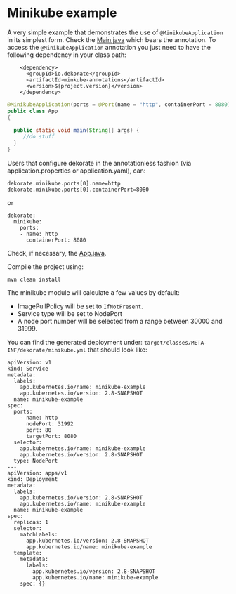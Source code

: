 # Minikube example

A very simple example that demonstrates the use of `@MinikubeApplication` in its simplest form.
Check the [Main.java](src/main/java/io/dekorate/example/App.java) which bears the annotation.
To access the `@MinikubeApplication` annotation you just need to have the following dependency in your
class path:

```
    <dependency>
      <groupId>io.dekorate</groupId>
      <artifactId>minkube-annotations</artifactId>
      <version>${project.version}</version>
    </dependency>  
```
```java
@MinikubeApplication(ports = @Port(name = "http", containerPort = 8080))
public class App
{

  public static void main(String[] args) {
     //do stuff
  }
}
```

Users that configure dekorate in the annotationless fashion (via application.properties or application.yaml), can:

```
dekorate.minikube.ports[0].name=http
dekorate.minikube.ports[0].containerPort=8080
```

or 

```
dekorate:
  minikube:
    ports: 
    - name: http
      containerPort: 8080
```


Check, if necessary, the [App.java](src/main/java/io/dekorate/example/App.java).

Compile the project using:

    mvn clean install   


The minikube module will calculate a few values by default:
- ImagePullPolicy will be set to `IfNotPresent`.
- Service type will be set to NodePort
- A node port number will be selected from a range between 30000 and 31999.

You can find the generated deployment under: `target/classes/META-INF/dekorate/minikube.yml` that should look like:

```
apiVersion: v1
kind: Service
metadata:
  labels:
    app.kubernetes.io/name: minikube-example
    app.kubernetes.io/version: 2.8-SNAPSHOT
  name: minikube-example
spec:
  ports:
    - name: http
      nodePort: 31992
      port: 80
      targetPort: 8080
  selector:
    app.kubernetes.io/name: minikube-example
    app.kubernetes.io/version: 2.8-SNAPSHOT
  type: NodePort
---
apiVersion: apps/v1
kind: Deployment
metadata:
  labels:
    app.kubernetes.io/version: 2.8-SNAPSHOT
    app.kubernetes.io/name: minikube-example
  name: minikube-example
spec:
  replicas: 1
  selector:
    matchLabels:
      app.kubernetes.io/version: 2.8-SNAPSHOT
      app.kubernetes.io/name: minikube-example
  template:
    metadata:
      labels:
        app.kubernetes.io/version: 2.8-SNAPSHOT
        app.kubernetes.io/name: minikube-example
    spec: {}
```



